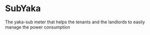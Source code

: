 # SubYaka
The yaka-sub meter that helps the tenants and the landlords to easily manage the power consumption  
